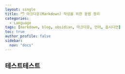 ```yaml
---
layout: single
title: 🗂️ 마크다운(Markdown) 작성을 위한 문법 정리
categories:
  - Language
tags: [markdown, blog, obsidian, 마크다운, 언어, 옵시디언]
toc: true
author_profile: false
sidebar:
  nav: "docs"
---
```


## 테스트테스트